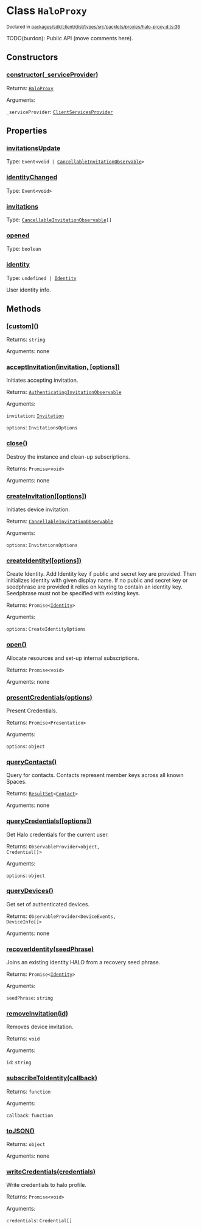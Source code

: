 # Class `HaloProxy`
<sub>Declared in [packages/sdk/client/dist/types/src/packlets/proxies/halo-proxy.d.ts:36]()</sub>


TODO(burdon): Public API (move comments here).

## Constructors
### [constructor(_serviceProvider)]()


Returns: <code>[HaloProxy](/api/@dxos/react-client/classes/HaloProxy)</code>

Arguments: 

`_serviceProvider`: <code>[ClientServicesProvider](/api/@dxos/react-client/interfaces/ClientServicesProvider)</code>

## Properties
### [invitationsUpdate]()
Type: <code>Event&lt;void | [CancellableInvitationObservable](/api/@dxos/react-client/interfaces/CancellableInvitationObservable)&gt;</code>
### [identityChanged]()
Type: <code>Event&lt;void&gt;</code>
### [invitations]()
Type: <code>[CancellableInvitationObservable](/api/@dxos/react-client/interfaces/CancellableInvitationObservable)[]</code>
### [opened]()
Type: <code>boolean</code>
### [identity]()
Type: <code>undefined | [Identity](/api/@dxos/react-client/interfaces/Identity)</code>

User identity info.

## Methods
### [\[custom\]()]()


Returns: <code>string</code>

Arguments: none
### [acceptInvitation(invitation, \[options\])]()


Initiates accepting invitation.

Returns: <code>[AuthenticatingInvitationObservable](/api/@dxos/react-client/interfaces/AuthenticatingInvitationObservable)</code>

Arguments: 

`invitation`: <code>[Invitation](/api/@dxos/react-client/interfaces/Invitation)</code>

`options`: <code>InvitationsOptions</code>
### [close()]()


Destroy the instance and clean-up subscriptions.

Returns: <code>Promise&lt;void&gt;</code>

Arguments: none
### [createInvitation(\[options\])]()


Initiates device invitation.

Returns: <code>[CancellableInvitationObservable](/api/@dxos/react-client/interfaces/CancellableInvitationObservable)</code>

Arguments: 

`options`: <code>InvitationsOptions</code>
### [createIdentity(\[options\])]()


Create Identity.
Add Identity key if public and secret key are provided.
Then initializes identity with given display name.
If no public and secret key or seedphrase are provided it relies on keyring to contain an identity key.
Seedphrase must not be specified with existing keys.

Returns: <code>Promise&lt;[Identity](/api/@dxos/react-client/interfaces/Identity)&gt;</code>

Arguments: 

`options`: <code>CreateIdentityOptions</code>
### [open()]()


Allocate resources and set-up internal subscriptions.

Returns: <code>Promise&lt;void&gt;</code>

Arguments: none
### [presentCredentials(options)]()


Present Credentials.

Returns: <code>Promise&lt;Presentation&gt;</code>

Arguments: 

`options`: <code>object</code>
### [queryContacts()]()


Query for contacts. Contacts represent member keys across all known Spaces.

Returns: <code>[ResultSet](/api/@dxos/react-client/classes/ResultSet)&lt;[Contact](/api/@dxos/react-client/interfaces/Contact)&gt;</code>

Arguments: none
### [queryCredentials(\[options\])]()


Get Halo credentials for the current user.

Returns: <code>ObservableProvider&lt;object, Credential[]&gt;</code>

Arguments: 

`options`: <code>object</code>
### [queryDevices()]()


Get set of authenticated devices.

Returns: <code>ObservableProvider&lt;DeviceEvents, DeviceInfo[]&gt;</code>

Arguments: none
### [recoverIdentity(seedPhrase)]()


Joins an existing identity HALO from a recovery seed phrase.

Returns: <code>Promise&lt;[Identity](/api/@dxos/react-client/interfaces/Identity)&gt;</code>

Arguments: 

`seedPhrase`: <code>string</code>
### [removeInvitation(id)]()


Removes device invitation.

Returns: <code>void</code>

Arguments: 

`id`: <code>string</code>
### [subscribeToIdentity(callback)]()


Returns: <code>function</code>

Arguments: 

`callback`: <code>function</code>
### [toJSON()]()


Returns: <code>object</code>

Arguments: none
### [writeCredentials(credentials)]()


Write credentials to halo profile.

Returns: <code>Promise&lt;void&gt;</code>

Arguments: 

`credentials`: <code>Credential[]</code>